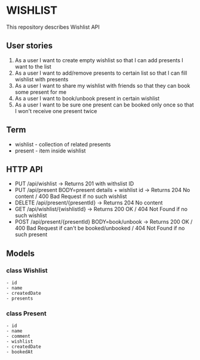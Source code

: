 # WISHLIST

This repository describes Wishlist API

## User stories

1. As a user I want to create empty wishlist so that I can add presents I want to the list
2. As a user I want to add/remove presents to certain list so that I can fill wishlist with presents
3. As a user I want to share my wishlist with friends so that they can book some present for me
4. As a user I want to book/unbook present in certain wishlist
5. As a user I want to be sure one present can be booked only once so that I won't receive one present twice

## Term

- wishlist - collection of related presents
- present - item inside wishlist

## HTTP API

- PUT /api/wishlist -> Returns 201 with withslist ID
- PUT /api/present BODY=present details + wishlist id -> Returns 204 No content / 400 Bad Request if no such wishlist
- DELETE /api/present/{presentId} -> Returns 204 No content
- GET /api/wishlist/{wishlistId} -> Returns 200 OK / 404 Not Found if no such wishlist
- POST /api/present/{presentId} BODY=book/unbook -> Returns 200 OK / 400 Bad Request if can't be booked/unbooked / 404 Not Found if no such present

## Models

### class Wishlist

	- id
	- name
	- createdDate
	- presents
	
### class Present

	- id
	- name
	- comment
	- wishlist
	- createdDate
	- bookedAt
